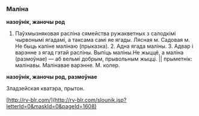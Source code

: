 ### Маліна
**назоўнік, жаночы род**

1. Паўхмызняковая расліна сямейства ружакветных з салодкімі чырвонымі ягадамі, а таксама самі яе ягады. Лясная м. Садовая м. Не быць каліне малінаю (прыказка). 2. Адна ягада маліны. 3. Адвар і варэнне з ягад гэтай расліны. Выпіць маліны.Не жыццё, а маліна (размоўнае) — аб вельмі добрым, прывольным жыцці. || прыметнік: малінавы. Малінавае варэнне. М. колер.

**назоўнік, жаночы род, размоўнае**

Зладзейская кватэра, прытон.

<a rel="author">[http://rv-blr.com/](http://rv-blr.com/slounik.jsp?letterId=0&maskId=0&pageId=1608)</a>
